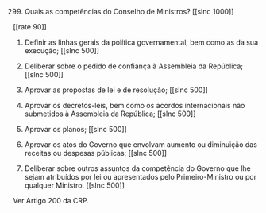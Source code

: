 299. Quais as competências do Conselho de Ministros?
[[slnc 1000]]

[[rate 90]]

1) Definir as linhas gerais da política governamental, bem como as da sua execução;
[[slnc 500]]

2) Deliberar sobre o pedido de confiança à Assembleia da República;
[[slnc 500]]

3) Aprovar as propostas de lei e de resolução;
[[slnc 500]]

4) Aprovar os decretos-leis, bem como os acordos internacionais não submetidos à Assembleia da República;
[[slnc 500]]

5) Aprovar os planos;
[[slnc 500]]

6) Aprovar os atos do Governo que envolvam aumento ou diminuição das receitas ou despesas públicas;
[[slnc 500]]

7) Deliberar sobre outros assuntos da competência do Governo que lhe sejam atribuídos por lei ou apresentados pelo Primeiro-Ministro ou por qualquer Ministro.
[[slnc 500]]

Ver Artigo 200 da CRP.

